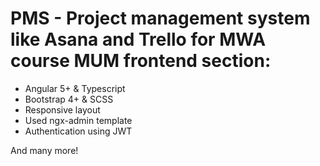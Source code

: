 # PMS - Project management system like Asana and Trello for MWA course MUM frontend section:

- Angular 5+ & Typescript
- Bootstrap 4+ & SCSS
- Responsive layout
- Used ngx-admin template
- Authentication using JWT

And many more!
